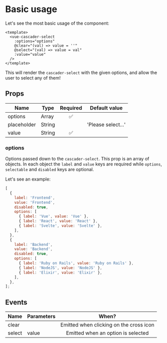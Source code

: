 # Basic usage

Let's see the most basic usage of the component:

```vue
<template>
  <vue-cascader-select
    :options="options"
    @clear="(val) => value = ''"
    @select="(val) => value = val"
    :value="value"
  />
</template>
```

This will render the `cascader-select` with the given options, and allow the user to select any of them!

<VCSBasic />

## Props

| Name        | Type     | Required | Default value      |
|-------------|----------|:--------:|--------------------|
| options     | Array    | ✅       |                    |
| placeholder | String   |          | 'Please select...' |
| value       | String   | ✅       |                    |

### options

Options passed down to the `cascader-select`. This prop is an array of objects. In each object the `label` and `value` keys are required while `options`, `selectable` and `disabled` keys are optional.

Let's see an example:

```js
[
  {
    label: 'Frontend',
    value: 'Frontend',
    disabled: true,
    options: [
      { label: 'Vue', value: 'Vue' },
      { label: 'React', value: 'React' },
      { label: 'Svelte', value: 'Svelte' },
    ],
  },
  {
    label: 'Backend',
    value: 'Backend',
    disabled: true,
    options: [
      { label: 'Ruby on Rails', value: 'Ruby on Rails' },
      { label: 'NodeJS', value: 'NodeJS' },
      { label: 'Elixir', value: 'Elixir' },
    ],
  },
];
```

## Events

| Name        | Parameters     | When?                                   |
|-------------|----------------|:---------------------------------------:|
| clear       |                | Emitted when clicking on the cross icon |
| select      | value          | Emitted when an option is selected      |
